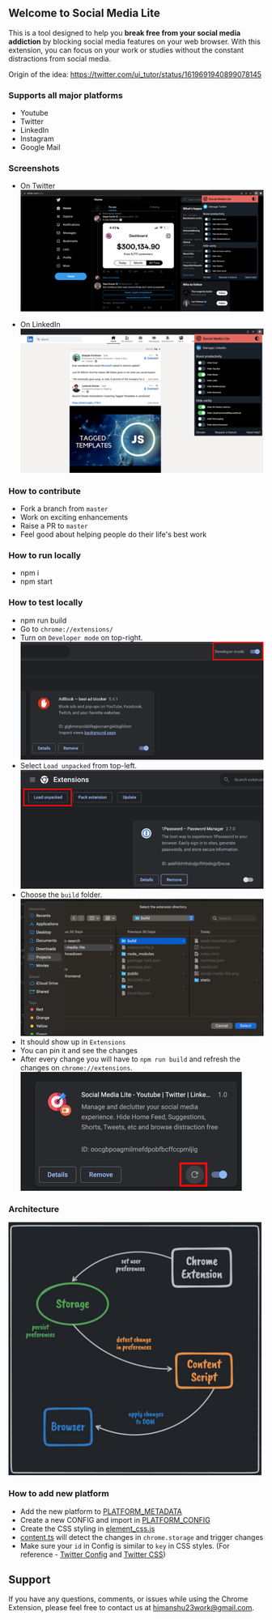 ## Welcome to Social Media Lite

This is a tool designed to help you **break free from your social media addiction** by blocking social media features on your web browser. With this extension, you can focus on your work or studies without the constant distractions from social media.

Origin of the idea: https://twitter.com/ui_tutor/status/1619691940899078145

### Supports all major platforms
- Youtube
- Twitter
- LinkedIn
- Instagram
- Google Mail

### Screenshots
- On Twitter
![On Twitter](/screenshots/use-on-twitter.png)

- On LinkedIn
![On LinkedIn](/screenshots/use-on-linkedin.png)


### How to contribute
- Fork a branch from `master`
- Work on exciting enhancements
- Raise a PR to `master` 
- Feel good about helping people do their life's best work

### How to run locally
- npm i
- npm start

### How to test locally
- npm run build
- Go to `chrome://extensions/`
- Turn on `Developer mode` on top-right.
![Developer mode](/screenshots/developer-mode.png)
- Select `Load unpacked` from top-left.
![Load unpacked](/screenshots/load-unpacked.png)
- Choose the `build` folder.
![Upload build](/screenshots/load-build.png)
- It should show up in `Extensions` 
- You can pin it and see the changes
- After every change you will have to `npm run build` and refresh the changes on `chrome://extensions`.
![Refresh extension](/screenshots/refresh-extension.png)

### Architecture
<img src="/screenshots/architecture.jpeg"  width="500" height="500" alt="Architecture">

### How to add new platform
- Add the new platform to [PLATFORM_METADATA](src/platform/index.js)
- Create a new CONFIG and import in [PLATFORM_CONFIG](src/platform/manage-config/index.js)
- Create the CSS styling in [element_css.js](src/chrome/element_css.js)
- [content.ts](src/chrome/content.ts) will detect the changes in `chrome.storage` and trigger changes
- Make sure your `id` in Config is similar to `key` in CSS styles. (For reference - [Twitter Config](src/platform/manage-config/twitter-config.ts) and [Twitter CSS](src/chrome/element_css.js))

## Support

If you have any questions, comments, or issues while using the Chrome Extension, please feel free to contact us at [himanshu23work@gmail.com](mailto:himanshu23work@gmail.com).